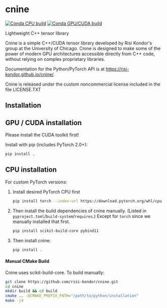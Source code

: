 # cnine

[![Conda CPU build](https://github.com/risi-kondor/cnine/actions/workflows/pytest-cpu.yml/badge.svg)](https://github.com/risi-kondor/cnine/actions/workflows/pytest-cpu.yml)
[![Conda GPU/CUDA build](https://github.com/risi-kondor/cnine/actions/workflows/pytest-gpu.yml/badge.svg)](https://github.com/risi-kondor/cnine/actions/workflows/pytest-gpu.yml)

Lightweight C++ tensor library

Cnine is a simple C++/CUDA tensor library developed by Risi Kondor's group at the University of Chicago.
Cnine is designed to make some of the power of modern GPU architectures accessible directly from C++ code, without relying on complex proprietary libraries.

Documentation for the Python/PyTorch API is at https://risi-kondor.github.io/cnine/.

Cnine is released under the custom noncommercial license included in the file LICENSE.TXT

## Installation

## GPU / CUDA installation

Please install the CUDA toolkit first!

Install with pip (includes PyTorch 2.0+):
```bash
pip install .
```

## CPU installation

For custom PyTorch versions:
1. Install desired PyTorch CPU first
   ```bash
   pip install torch --index-url https://download.pytorch.org/whl/cpu
   ```
2. Then install the build dependencies of cnine manually. (Listed in `pyproject.toml`/`build-system`/`requires`.) Except for `torch` since we manually installed that first.
   ```bash
   pip install scikit-build-core pybind11
   ```
2. Then install cnine:
   ```bash
   pip install .
   ```

#### Manual CMake Build

Cnine uses scikit-build-core. To build manually:
```bash
git clone https://github.com/risi-kondor/cnine.git
cd cnine
mkdir build && cd build
cmake .. -DCMAKE_PREFIX_PATH="/path/to/python/installation"
make -j4
```
